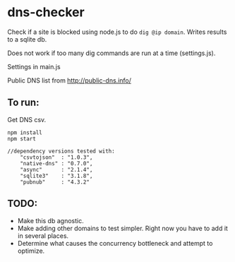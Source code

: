 # dns-checker

Check if a site is blocked using node.js to do `dig @ip domain`. Writes results to a sqlite db.

Does not work if too many dig commands are run at a time (settings.js).

Settings in main.js

Public DNS list from http://public-dns.info/

## To run:
Get DNS csv.
```
npm install
npm start
```



```
//dependency versions tested with:
	"csvtojson"  : "1.0.3",
	"native-dns" : "0.7.0",
	"async"      : "2.1.4",
	"sqlite3"    : "3.1.8",
	"pubnub"     : "4.3.2"
```




## TODO:
- Make this db agnostic.
- Make adding other domains to test simpler. Right now you have to add it in several places.
- Determine what causes the concurrency bottleneck and attempt to optimize.
 